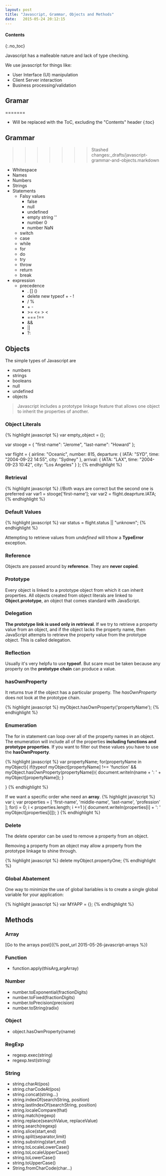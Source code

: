 ```yaml
---
layout: post
title: "Javascript, Grammar, Objects and Methods"
date:   2015-05-24 20:12:15
---
```

#### Contents
{:.no_toc}

Javascript has a malleable nature and lack of type checking.

We use javascript for things like:

* User Interface (UI) manipulation
* Client Server interaction
* Business processing/validation

## Gramar
=======
* Will be replaced with the ToC, excluding the "Contents" header
{:toc}

## Grammar
>>>>>>> Stashed changes:_drafts/javascript-grammar-and-objects.markdown

* Whitespace
* Names
* Numbers
* Strings
* Statements
	* Falsy values
		+ false
		+ null
		+ undefined
		+ empty string ''
		+ number 0
		+ number NaN
	* switch
	* case
	* while
	* for
	* do
	* try
	* throw
	* return
	* break
* expression
	* precedence
		* . [] ()
		* delete new typeof + - !
		* / %
		* \+ -
		* \>= <= > <
		* === !==
		* &&
		* \|\|
		* ?:

## Objects

The simple types of Javascript are

* numbers
* strings
* booleans
* null
* undefined
* objects

> Javascript includes a prototype linkage feature that allows one object to inherit the properties of another.

### Object Literals

{% highlight javascript %}
var empty_object = {};

var stooge = {
	"first-name": "Jerome",
	"last-name": "Howard"
};

var flight = {
	airline: "Oceanic",
	number: 815,
	departure: {
		IATA: "SYD",
		time: "2004-09-22 14:55",
		city: "Sydney"
	},
	arrival: {
		IATA: "LAX",
		time: "2004-09-23 10:42",
		city: "Los Angeles"
	}
};
{% endhighlight %}

### Retrieval
{% highlight javascript %}
//Both ways are correct but the second one is preferred
var var1 = stooge['first-name'];
var var2 = flight.deaprture.IATA;
{% endhighlight %}

### Default Values
{% highlight javascript %}
var status = flight.status || "unknown";
{% endhighlight %}

Attempting to retrieve values from *undefined* will trhow a **TypeError** exception.

### Reference

Objects are passed around by **reference**. They are **never copied**.

### Prototype

Every object is linked to a prototype object from which it can inherit properties. All
objects created from object literals are linked to **Object.prototype**, an object that
comes standard with JavaScript.

### Delegation
**The prototype link is used only in retrieval**. If we try to retrieve a property value from
an object, and if the object lacks the property name, then JavaScript attempts to
retrieve the property value from the prototype object. This is called delegation.

### Reflection

Usually it's very helpfu to use **typeof**. But scare must be taken because any property on the **prototype chain** can produce a value.

### hasOwnProperty

It returns true if the object has a particular property. The *hasOwnProperty* does not look at the prototype chain.

{% highlight javascript %}
myObject.hasOwnProperty('propertyName');
{% endhighlight %}

### Enumeration

The for in statement can loop over all of the property names in an object. The enumeration will include all of the properties **including functions and prototype properties**. If you want to filter out these values you have to use the **hasOwnProperty**.

{% highlight javascript %}
var propertyName;
for(propertyName in myObject){
	if(typeof myObject[propertyName] !== 'function' && myObject.hasOwnProperty(propertyName)){
		document.writeln(name + ': ' + myObject[propertyName]);	
	}
	
}
{% endhighlight %}

If we want a specific order whe need an **array**.
{% highlight javascript %}
var i;
var properties = [
	'first-name',
	'middle-name',
	'last-name',
	'profession'
];
for(i = 0; i < properties.length; i +=1 ){
	document.writeln(properties[i] + ': ' myObject[properties[i]]);
}
{% endhighlight %}

### Delete

The delete operator can be used to remove a property from an object.

Removing a property from an object may allow a property from the prototype linkage to shine through.

{% highlight javascript %}
delete myObject.propertyOne;
{% endhighlight %}

### Global Abatement

One way to minimize the use of global bariables is to create a single global variable for your application:

{% highlight javascript %}
var MYAPP = {};
{% endhighlight %}

## Methods

### Array

[Go to the arrays post]({% post_url 2015-05-26-javascript-arrays %})

### Function

* function.apply(thisArg,argArray)

### Number

* number.toExponential(fractionDigits)
* number.toFixed(fractionDigits)
* number.toPrecision(precision)
* number.toString(radix)

### Object

* object.hasOwnProperty(name)

### RegExp

* regexp.exec(string)
* regexp.test(string)

### String

* string.charAt(pos)
* string.charCodeAt(pos)
* string.concat(string...)
* string.indexOf(searchString, position)
* string.lastIndexOf(searchString, position)
* string.localeCompare(that)
* string.match(regexp)
* string.replace(searchValue, replaceValue)
* string.search(regexp)
* string.slice(start,end)
* string.split(separator,limit)
* string.substring(start,end)
* string.toLocaleLowerCase()
* string.toLocaleUpperCase()
* string.toLowerCase()
* string.toUpperCase()
* String.fromCharCode(char...)
